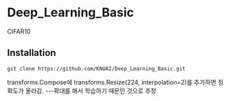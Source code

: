 # Deep_Learning_Basic
CIFAR10
## Installation
```
git clone https://github.com/KNUAI/Deep_Learning_Basic.git
```
transforms.Compose에
transforms.Resize(224, interpolation=2)를
추가하면 정확도가 올라감.
---확대를 해서 학습하기 때문인 것으로 추정
